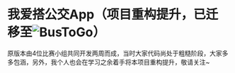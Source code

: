 # 我爱搭公交App（项目重构提升，已迁移至![BusToGo](https://github.com/Goo-Yao/BusToGo)）
原版本由4位比赛小组共同开发两周而成，当时大家代码尚处于粗糙阶段，大家多多包涵，另外，我个人也会在学习之余着手将本项目重构提升，敬请关注~
